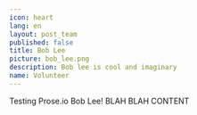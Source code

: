 ```yaml
---
icon: heart
lang: en
layout: post_team
published: false
title: Bob Lee
picture: bob_lee.png
description: Bob lee is cool and imaginary
name: Volunteer
---
```

Testing Prose.io Bob Lee! BLAH BLAH CONTENT